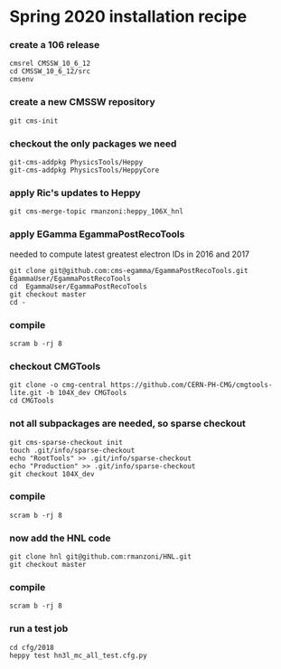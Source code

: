 # Spring 2020 installation recipe

### create a 106 release

```
cmsrel CMSSW_10_6_12
cd CMSSW_10_6_12/src
cmsenv
```

### create a new CMSSW repository
```
git cms-init
```

### checkout the only packages we need
```
git-cms-addpkg PhysicsTools/Heppy
git-cms-addpkg PhysicsTools/HeppyCore
```

### apply Ric's updates to Heppy
```
git cms-merge-topic rmanzoni:heppy_106X_hnl
```

### apply EGamma EgammaPostRecoTools  
needed to compute latest greatest electron IDs in 2016 and 2017
```
git clone git@github.com:cms-egamma/EgammaPostRecoTools.git  EgammaUser/EgammaPostRecoTools
cd  EgammaUser/EgammaPostRecoTools
git checkout master
cd -
```

### compile
```
scram b -rj 8
```

### checkout CMGTools
```
git clone -o cmg-central https://github.com/CERN-PH-CMG/cmgtools-lite.git -b 104X_dev CMGTools
cd CMGTools
```

### not all subpackages are needed, so sparse  checkout
```
git cms-sparse-checkout init
touch .git/info/sparse-checkout
echo "RootTools" >> .git/info/sparse-checkout
echo "Production" >> .git/info/sparse-checkout
git checkout 104X_dev
```

### compile
```
scram b -rj 8
```

### now add the HNL code
```
git clone hnl git@github.com:rmanzoni/HNL.git
git checkout master
```

### compile
```
scram b -rj 8
```

### run a test job
```
cd cfg/2018
heppy test hn3l_mc_all_test.cfg.py
```
